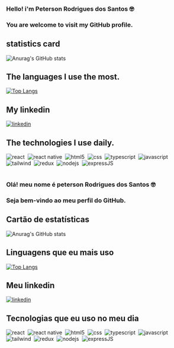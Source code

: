 
### Hello! i'm Peterson Rodrigues dos Santos 🤓

### You are welcome to visit my GitHub profile.

## statistics card

![Anurag's GitHub stats](https://github-readme-stats.vercel.app/api?username=peterson337&show_icons=true&theme=transparent  )

## The languages I use the most.
[![Top Langs](https://github-readme-stats.vercel.app/api/top-langs/?username=peterson337)](https://github.com/anuraghazra/github-readme-stats)

## My linkedin 

[![linkedin](https://img.shields.io/badge/LinkedIn-0077B5?style=for-the-badge&logo=linkedin&logoColor=white
)](https://www.linkedin.com/in/peterson-rodrigues-b6821824b/)

## The technologies I use daily.

<div>

  <table>
  <tr>
      <img 
        src='https://img.shields.io/badge/React-007bff?style=for-the-badge&logo=react&logoColor=61DAFB'
        alt='react'
      />&nbsp;
      <img 
        src='https://img.shields.io/badge/React_Native-007bff?style=for-the-badge&logo=react&logoColor=61DAFB'
        alt='react native'
      />&nbsp;
      <img 
        src='https://img.shields.io/badge/HTML5-E34F26?style=for-the-badge&logo=html5&logoColor=white'
        alt='html5'
      />&nbsp;
      <img 
  src='https://img.shields.io/badge/CSS3-1572B6?style=for-the-badge&logo=css3&logoColor=white'
  alt='css '
  />&nbsp;
  <img 
  src='https://img.shields.io/badge/TypeScript-007ACC?style=for-the-badge&logo=typescript&logoColor=white'
  alt='typescript'
  />&nbsp;
    <img 
  src='https://img.shields.io/badge/JavaScript-ffe300?style=for-the-badge&logo=javascript&logoColor=black'
  alt='javascript'
  />&nbsp; 
  <img 
  src='https://img.shields.io/badge/Tailwind_CSS-38B2AC?style=for-the-badge&logo=tailwind-css&logoColor=white'
  alt='tailwind'
  />&nbsp; 
  <img 
  src='https://img.shields.io/badge/Redux-593D88?style=for-the-badge&logo=redux&logoColor=white'
  alt='redux'
  />&nbsp;  
  <img 
  src='https://img.shields.io/badge/Node.js-43853D?style=for-the-badge&logo=node.js&logoColor=white'
  alt='nodejs'
  />&nbsp;  
   <img 
  src='https://img.shields.io/badge/Express.js-404D59?style=for-the-badge'
  alt='expressJS'
  />&nbsp;  
    
  </tr>
</table>
</div>




### Olá! meu nome é peterson Rodrigues dos Santos 🤓 

### Seja bem-vindo ao meu perfil do GitHub.

## Cartão de estatísticas 

![Anurag's GitHub stats](https://github-readme-stats.vercel.app/api?username=peterson337&show_icons=true&theme=transparent  )

## Linguagens que eu mais uso

[![Top Langs](https://github-readme-stats.vercel.app/api/top-langs/?username=peterson337)](https://github.com/anuraghazra/github-readme-stats)
## Meu linkedin
[![linkedin](https://img.shields.io/badge/LinkedIn-0077B5?style=for-the-badge&logo=linkedin&logoColor=white
)](https://www.linkedin.com/in/peterson-rodrigues-b6821824b/)

## Tecnologias que eu uso no meu dia 

<div>



  <table>
  <tr>
      <img 
        src='https://img.shields.io/badge/React-007bff?style=for-the-badge&logo=react&logoColor=61DAFB'
        alt='react'
      />&nbsp;
      <img 
        src='https://img.shields.io/badge/React_Native-007bff?style=for-the-badge&logo=react&logoColor=61DAFB'
        alt='react native'
      />&nbsp;
      <img 
        src='https://img.shields.io/badge/HTML5-E34F26?style=for-the-badge&logo=html5&logoColor=white'
        alt='html5'
      />&nbsp;
      <img 
  src='https://img.shields.io/badge/CSS3-1572B6?style=for-the-badge&logo=css3&logoColor=white'
  alt='css '
  />&nbsp;
  <img 
  src='https://img.shields.io/badge/TypeScript-007ACC?style=for-the-badge&logo=typescript&logoColor=white'
  alt='typescript'
  />&nbsp;
    <img 
  src='https://img.shields.io/badge/JavaScript-ffe300?style=for-the-badge&logo=javascript&logoColor=black'
  alt='javascript'
  />&nbsp; 
  <img 
  src='https://img.shields.io/badge/Tailwind_CSS-38B2AC?style=for-the-badge&logo=tailwind-css&logoColor=white'
  alt='tailwind'
  />&nbsp; 
  <img 
  src='https://img.shields.io/badge/Redux-593D88?style=for-the-badge&logo=redux&logoColor=white'
  alt='redux'
  />&nbsp;  
   <img 
  src='https://img.shields.io/badge/Node.js-43853D?style=for-the-badge&logo=node.js&logoColor=white'
  alt='nodejs'
  />&nbsp;  
   <img 
  src='https://img.shields.io/badge/Express.js-404D59?style=for-the-badge'
  alt='expressJS'
  />&nbsp;  
    
  </tr>
</table>
</div>


